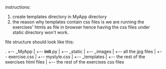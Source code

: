 instructions:
1. create templates directory in MyApp directory
2. the reason why templates contain css files is we are running the exercises' htmls as file in browser hence having the css files under static directory won't work.

file structure should look like this:

.
+-- _MyApp
|   +-- __init__.py
|   +-- _static
|       +-- _images
|           +-- all the jpg files
|       +-- exercise.css
|       +-- mystyle.css 
|   +-- _templates
|       +-- the rest of the exercises html files
|       +-- the rest of the exercises css files
